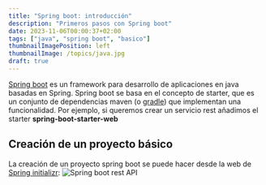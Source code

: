 ```yaml
---
title: "Spring boot: introducción"
description: "Primeros pasos con Spring boot"
date: 2023-11-06T00:00:37+02:00
tags: ["java", "spring boot", "basico"]
thumbnailImagePosition: left
thumbnailImage: /topics/java.jpg
draft: true
---
```



[Spring boot](https://spring.io/projects/spring-boot) es un framework para desarrollo de aplicaciones en java basadas en Spring. Spring boot se basa en el concepto de starter, que es un conjunto de dependencias maven (o [gradle](https://gradle.org/)) que implementan una funcionalidad. Por ejemplo, si queremos crear un servicio rest añadimos el starter **spring-boot-starter-web**

## Creación de un proyecto básico
La creación de un proyecto spring boot se puede hacer desde la web de [Spring initializr](https://start.spring.io/): ![Spring boot rest API](/spring-boot/spring-boot-res-api-example.png "Creación de un proyecto rest API")


